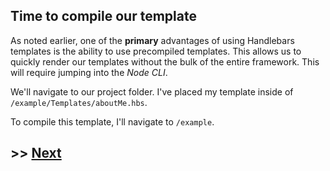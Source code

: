 ## Time to compile our template

As noted earlier, one of the **primary** advantages of using Handlebars templates is the ability to use precompiled templates. This allows us to quickly render our templates without the bulk of the entire framework. This will require jumping into the *Node CLI*.

We'll navigate to our project folder. I've placed my template inside of `/example/Templates/aboutMe.hbs`.

To compile this template, I'll navigate to `/example`.

## >> <a href="https://github.com/code-for-coffee/IntroductionToHandlebars/blob/master/2-Building_a_template/2_5.md">Next</a>
